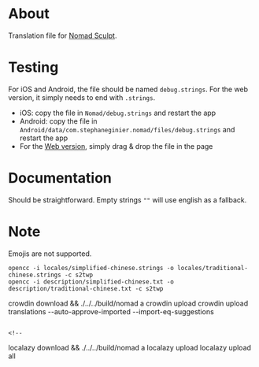 # About

Translation file for [Nomad Sculpt](https://nomadsculpt.com/).

# Testing

For iOS and Android, the file should be named `debug.strings`.
For the web version, it simply needs to end with `.strings`.

- iOS: copy the file in `Nomad/debug.strings` and restart the app
- Android: copy the file in `Android/data/com.stephaneginier.nomad/files/debug.strings` and restart the app
- For the [Web version](https://stephaneginier.com/archive/nomad_demo/), simply drag & drop the file in the page

# Documentation

Should be straightforward.
Empty strings `""` will use english as a fallback.

# Note
Emojis are not supported.

```
opencc -i locales/simplified-chinese.strings -o locales/traditional-chinese.strings -c s2twp
opencc -i description/simplified-chinese.txt -o description/traditional-chinese.txt -c s2twp
```

crowdin download && ./../../build/nomad a
crowdin upload
crowdin upload translations --auto-approve-imported --import-eq-suggestions
```

<!--
```
localazy download && ./../../build/nomad a
localazy upload
localazy upload all
```
